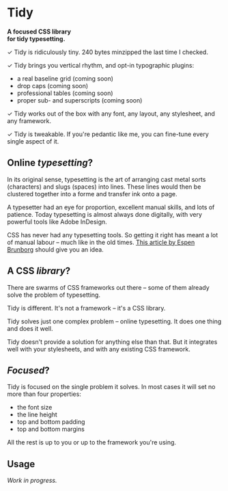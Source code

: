 Tidy
====

**A focused CSS library**  
**for tidy typesetting.**

✓ Tidy is ridiculously tiny. 240 bytes minzipped the last time I checked.

✓ Tidy brings you vertical rhythm, and opt-in typographic plugins:

* a real baseline grid (coming soon)
* drop caps (coming soon)
* professional tables (coming soon)
* proper sub- and superscripts (coming soon)

✓ Tidy works out of the box with any font, any layout, any stylesheet, and any framework.

✓ Tidy is tweakable. If you're pedantic like me, you can fine-tune every single aspect of it.


Online *typesetting*?
---------------------

In its original sense, typesetting is the art of arranging cast metal sorts (characters) and slugs (spaces) into lines. These lines would then be clustered together into a forme and transfer ink onto a page.

A typesetter had an eye for proportion, excellent manual skills, and lots of patience. Today typesetting is almost always done digitally, with very powerful tools like Adobe InDesign.

CSS has never had any typesetting tools. So getting it right has meant a lot of manual labour – much like in the old times. [This article by Espen Brunborg][1] should give you an idea.

[1]: http://www.smashingmagazine.com/2012/12/17/css-baseline-the-good-the-bad-and-the-ugly/


A CSS *library*?
----------------

There are swarms of CSS frameworks out there – some of them already solve the problem of typesetting.

Tidy is different. It's not a framework – it's a CSS library.

Tidy solves just one complex problem – online typesetting. It does one thing and does it well.

Tidy doesn't provide a solution for anything else than that. But it integrates well with your stylesheets, and with any existing CSS framework.


*Focused*?
--------

Tidy is focused on the single problem it solves. In most cases it will set no more than four properties:

* the font size
* the line height
* top and bottom padding
* top and bottom margins

All the rest is up to you or up to the framework you're using.


Usage
-----

_Work in progress._
